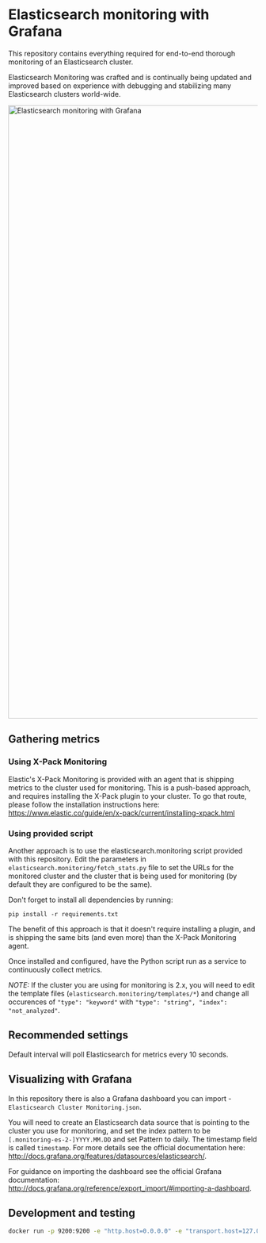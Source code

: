 # Elasticsearch monitoring with Grafana

This repository contains everything required for end-to-end thorough monitoring of an Elasticsearch cluster.

Elasticsearch Monitoring was crafted and is continually being updated and improved based on experience with debugging and stabilizing many Elasticsearch clusters world-wide.

<img width="1237" alt="Elasticsearch monitoring with Grafana" src="https://user-images.githubusercontent.com/212252/27615380-63111928-5bb0-11e7-8857-48f041950f3f.png">

## Gathering metrics

### Using X-Pack Monitoring

Elastic's X-Pack Monitoring is provided with an agent that is shipping metrics to the cluster used for monitoring. This is a push-based approach, and requires installing the X-Pack plugin to your cluster. To go that route, please follow the installation instructions here: https://www.elastic.co/guide/en/x-pack/current/installing-xpack.html

### Using provided script

Another approach is to use the elasticsearch.monitoring script provided with this repository. Edit the parameters in `elasticsearch.monitoring/fetch_stats.py` file to set the URLs for the monitored cluster and the cluster that is being used for monitoring (by default they are configured to be the same).

Don't forget to install all dependencies by running:

`pip install -r requirements.txt`

The benefit of this approach is that it doesn't require installing a plugin, and is shipping the same bits (and even more) than the X-Pack Monitoring agent.

Once installed and configured, have the Python script run as a service to continuously collect metrics.

*NOTE:* If the cluster you are using for monitoring is 2.x, you will need to edit the template files (`elasticsearch.monitoring/templates/*`) and change all occurences of `"type": "keyword"` with `"type": "string", "index": "not_analyzed"`.

## Recommended settings

Default interval will poll Elasticsearch for metrics every 10 seconds.

## Visualizing with Grafana

In this repository there is also a Grafana dashboard you can import - `Elasticsearch Cluster Monitoring.json`.

You will need to create an Elasticsearch data source that is pointing to the cluster you use for monitoring, and set the index pattern to be `[.monitoring-es-2-]YYYY.MM.DD` and set Pattern to daily. The timestamp field is called `timestamp`. For more details see the official documentation here: http://docs.grafana.org/features/datasources/elasticsearch/.

For guidance on importing the dashboard see the official Grafana documentation: http://docs.grafana.org/reference/export_import/#importing-a-dashboard.

## Development and testing

```bash
docker run -p 9200:9200 -e "http.host=0.0.0.0" -e "transport.host=127.0.0.1" -e "xpack.security.enabled=false" -e "discovery.zen.minimum_master_nodes=1" docker.elastic.co/elasticsearch/elasticsearch:5.5.0
```
